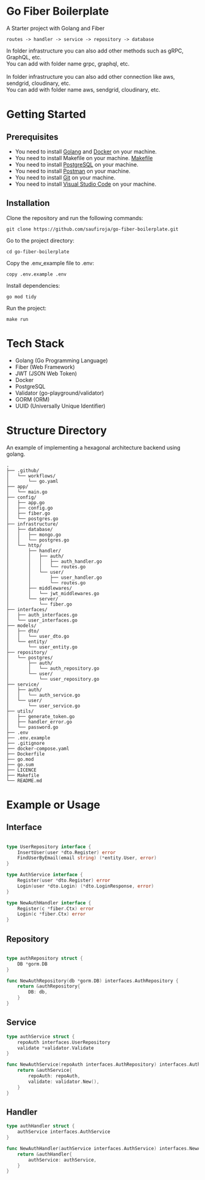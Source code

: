# Go Fiber Boilerplate

A Starter project with Golang and Fiber

```
routes -> handler -> service -> repository -> database
```

In folder infrastructure you can also add other methods such as gRPC, GraphQL, etc. </br>
You can add with folder name grpc, graphql, etc. </br>
</br>
In folder infrastructure you can also add other connection like aws, sendgrid, cloudinary, etc. </br>
You can add with folder name aws, sendgrid, cloudinary, etc. </br>

# Getting Started

## Prerequisites

- You need to install [Golang](https://golang.org/doc/install) and [Docker](https://docs.docker.com/get-docker/) on your machine.
- You need to install Makefile on your machine. [Makefile](https://sourceforge.net/projects/mingw/)
- You need to install [PostgreSQL](https://www.postgresql.org/download/) on your machine.
- You need to install [Postman](https://www.postman.com/downloads/) on your machine.
- You need to install [Git](https://git-scm.com/downloads) on your machine.
- You need to install [Visual Studio Code](https://code.visualstudio.com/download) on your machine.

## Installation

Clone the repository and run the following commands:

```
git clone https://github.com/saufiroja/go-fiber-boilerplate.git
```

Go to the project directory:

```
cd go-fiber-boilerplate
```

Copy the .env_example file to .env:

```
copy .env.example .env
```

Install dependencies:

```
go mod tidy
```

Run the project:

```
make run
```

# Tech Stack

- Golang (Go Programming Language)
- Fiber (Web Framework)
- JWT (JSON Web Token)
- Docker
- PostgreSQL
- Validator (go-playground/validator)
- GORM (ORM)
- UUID (Universally Unique Identifier)

# Structure Directory

An example of implementing a hexagonal architecture backend using golang.

```
.
├── .github/
│   └── workflows/
│       └── go.yaml
├── app/
│   └── main.go
├── config/
│   ├── app.go
│   ├── config.go
│   ├── fiber.go
│   └── postgres.go
├── infrastructure/
│   ├── database/
│   │   ├── mongo.go
│   │   └── postgres.go
│   └── http/
│       ├── handler/
│       │   ├── auth/
│       │   │   ├── auth_handler.go
│       │   │   └── routes.go
│       │   └── user/
│       │       ├── user_handler.go
│       │       └── routes.go
│       ├── middlewares/
│       │   └── jwt_middlewares.go
│       └── server/
│           └── fiber.go
├── interfaces/
│   ├── auth_interfaces.go
│   └── user_interfaces.go
├── models/
│   ├── dto/
│   │   └── user_dto.go
│   └── entity/
│       └── user_entity.go
├── repository/
│   └── postgres/
│       ├── auth/
│       │   └── auth_repository.go
│       └── user/
│           └── user_repository.go
├── service/
│   ├── auth/
│   │   └── auth_service.go
│   └── user/
│       └── user_service.go
├── utils/
│   ├── generate_token.go
│   ├── handler_error.go
│   └── password.go
├── .env
├── .env.example
├── .gitignore
├── docker-compose.yaml
├── Dockerfile
├── go.mod
├── go.sum
├── LICENCE
├── Makefile
└── README.md
```

# Example or Usage

## Interface

```go

type UserRepository interface {
	InsertUser(user *dto.Register) error
	FindUserByEmail(email string) (*entity.User, error)
}

type AuthService interface {
	Register(user *dto.Register) error
	Login(user *dto.Login) (*dto.LoginResponse, error)
}

type NewAuthHandler interface {
	Register(c *fiber.Ctx) error
	Login(c *fiber.Ctx) error
}

```

## Repository

```go

type authRepository struct {
	DB *gorm.DB
}

func NewAuthRepository(db *gorm.DB) interfaces.AuthRepository {
	return &authRepository{
		DB: db,
	}
}

```

## Service

```go
type authService struct {
	repoAuth interfaces.UserRepository
	validate *validator.Validate
}

func NewAuthService(repoAuth interfaces.AuthRepository) interfaces.AuthService {
	return &authService{
		repoAuth: repoAuth,
		validate: validator.New(),
	}
}
```

## Handler

```go
type authHandler struct {
	authService interfaces.AuthService
}

func NewAuthHandler(authService interfaces.AuthService) interfaces.NewAuthHandler {
	return &authHandler{
		authService: authService,
	}
}
```
